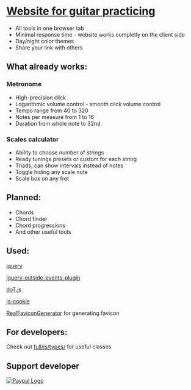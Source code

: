 # [Website for guitar practicing](https://a-tg.github.io)
* All tools in one browser tab
* Minimal response time - website works completly on the client side
* Day/night color themes
* Share your link with others
## What already works:
### Metronome
* High-precision click 
* Logarithmic volume control - smooth click volume control
* Tempo range from 40 to 320
* Notes per measure from 1 to 16
* Duration from whole note to 32nd
### Scales calculator
* Ability to choose number of strings
* Ready tunings presets or custom for each string
* Triads, can show intervals instead of notes
* Toggle hiding any scale note
* Scale box on any fret
## Planned:
 * Chords
 * Chord finder
 * Chord progressions
 * And other useful tools

## Used:
 [jquery](https://jquery.com/)

 [jquery-outside-events-plugin](http://benalman.com/projects/jquery-outside-events-plugin/)
 
 [doT.js](https://github.com/olado/doT)
 
 [js-cookie](https://github.com/js-cookie/js-cookie)
 
 [RealFaviconGenerator](https://realfavicongenerator.net/) for generating favicon

## For developers:
Check out [full/js/types/](full/js/types/) for useful classes

## Support developer
[![Paypal Logo](https://www.paypalobjects.com/webstatic/paypalme/images/pp_logo_small.png)](https://www.paypal.me/atgDeveloperMusician/5)
